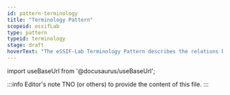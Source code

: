 ```yaml
---
id: pattern-terminology
title: "Terminology Pattern"
scopeid: essifLab
type: pattern
typeid: terminology
stage: draft
hoverText: "The eSSIF-Lab Terminology Pattern describes the relations between Terminology Terms such as 'Concept', 'Term', 'Pattern', 'Mental Model', 'Glossary' etc."
---
```


import useBaseUrl from '@docusaurus/useBaseUrl';

:::info Editor's note
TNO (or others) to provide the content of this file.
:::
